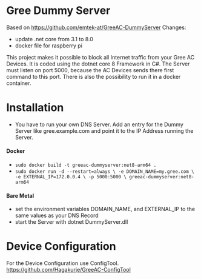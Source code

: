 # Gree Dummy Server
Based on https://github.com/emtek-at/GreeAC-DummyServer
Changes:
* update .net core from 3.1 to 8.0
* docker file for raspberry pi

This project makes it possible to block all Internet traffic from your Gree AC Devices. 
It is coded using the dotnet core 8 Framework in C#. The Server must listen on port 5000, because the AC Devices sends there first command to this port.
There is also the possibility to run it in a docker container.

# Installation
* You have to run your own DNS Server. Add an entry for the Dummy Server like gree.example.com and point it to the IP Address running the Server.
#### Docker
* `sudo docker build -t greeac-dummyserver:net8-arm64 .`
* `sudo docker run -d --restart=always \
  -e DOMAIN_NAME=my.gree.com \
  -e EXTERNAL_IP=172.0.0.4 \
  -p 5000:5000 \
  greeac-dummyserver:net8-arm64`
#### Bare Metal
* set the environment variables DOMAIN_NAME, and EXTERNAL_IP to the same values as your DNS Record
* start the Server with dotnet DummyServer.dll

# Device Configuration
For the Device Configuration use ConfigTool. https://github.com/Hagakurje/GreeAC-ConfigTool
